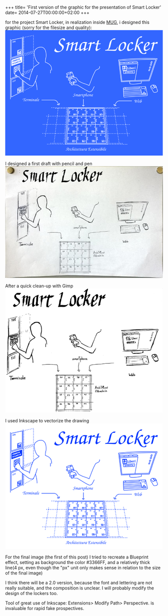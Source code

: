 +++
title= 'First version of the graphic for the presentation of Smart Locker'
date= 2014-07-27T00:00:00+02:00
+++

for the project Smart Locker, in realization inside [MUG](https://www.facebook.com/mugroma3), i designed this graphic (sorry for the filesize and quality):
![Brochure Smart Locker](data/smart_lockers_blueprint.png)

I designed a first draft with pencil and pen
![Bozza su carta](data/smart_lockers_draft.jpg)

After a quick clean-up with Gimp
![Bozza pulita](data/smart_lockers_clean_draft.png)

I used Inkscape to vectorize the drawing
![Bozza vettore](data/smart_lockers_svg.png)

For the final image (the first of this post) I tried to recreate a Blueprint effect, setting as background the color #3366FF, and a relatively thick line(4 px, even though the "px" unit only makes sense in relation to the size of the final image)

I think there will be a 2.0 version, because the font and lettering are not really suitable, and the composition is unclear. I will probably modify the design of the lockers too.

Tool of great use of Inkscape: Extensions> Modify Path> Perspective. is invaluable for rapid fake prospectives.
